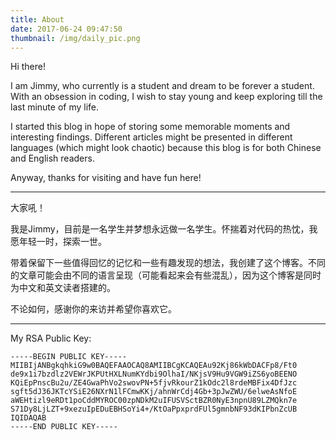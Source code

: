 ```yaml
---
title: About
date: 2017-06-24 09:47:50
thumbnail: /img/daily_pic.png
---
```

Hi there!

I am Jimmy, who currently is a student and dream to be forever a student. With an obsession in coding, I wish to stay young and keep exploring till the last minute of my life.

I started this blog in hope of storing some memorable moments and interesting findings. Different articles might be presented in different languages (which might look chaotic) because this blog is for both Chinese and English readers. 

Anyway, thanks for visiting and have fun here!

---

大家吼！

我是Jimmy，目前是一名学生并梦想永远做一名学生。怀揣着对代码的热忱，我愿年轻一时，探索一世。

带着保留下一些值得回忆的记忆和一些有趣发现的想法，我创建了这个博客。不同的文章可能会由不同的语言呈现（可能看起来会有些混乱），因为这个博客是同时为中文和英文读者搭建的。

不论如何，感谢你的来访并希望你喜欢它。

---

My RSA Public Key:

```
-----BEGIN PUBLIC KEY-----
MIIBIjANBgkqhkiG9w0BAQEFAAOCAQ8AMIIBCgKCAQEAu92Kj86kWbDACFp8/Ft0
de9x1i7bzdlz2VEWrJKPUtHXLNumKYdbi9OlhaI/NKjsV9Hu9VGW9iZS6yoBEENO
KQiEpPnscBu2u/ZE4GwaPhVo2swovPN+5fjvRkourZ1kOdc2l8rdeMBFix4DfJzc
sgft5dJ36JKTcYSiE26NXrN1lFCmwKKj/ahnWrCdj4Gb+3pJwZWU/6elweAsNfoE
aWEHtizl9eRDt1poCddMYROC00zpNDkM2uIFUSVSctBZR0NyE3npnU89LZMQkn7e
S71Dy8LjLZT+9xezuIpEDuEBHSoYi4+/KtOaPpxprdFUl5gmnbNF93dKIPbnZcUB
IQIDAQAB
-----END PUBLIC KEY-----
```